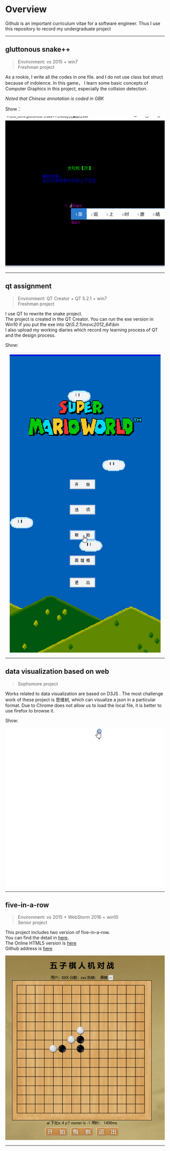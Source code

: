 # Overview
Github is an important curriculum vitae for a software engineer. Thus I use this repository to record my undergraduate project 
***
## gluttonous snake++
>Environment: vs 2015  + win7  
> Freshman project  

As a rookie, I write all the codes in one file. and I do not use class but struct because of indolence.  In this  game， I learn some basic concepts of Computer Graphics in this project, especially the collision detection.

*Noted that  Chinese annotation is coded in GBK*   

Show： <div align=center> 
 ![img](./doc/snake.gif) 
 </div>

 ***
 ## qt assignment
 >Environment: QT Creator + QT 5.2.1  + win7  
> Freshman project  

I use QT to rewrite the snake project.  
The project is created in the QT Creator.
You can run the exe version in Win10 if you put the exe into *Qt\5.2.1\msvc2012_64\bin*  
I also upload my working diaries which record my learning process of QT and the design process.  

Show:  
<div align=center> 

 ![img](./doc/qt.gif) 
 </div>

 ***

 ## data visualization based on web
>Sophomore project

Works related to data visualization are based on D3JS .  The most challenge work of these project is 思维树, which can visualize a json in a particular format. Due to Chrome does not allow us to load the local file, it is better to use firefox to browse it.

Show:  
<div align=center>

 ![img](./doc/思维树.gif) 

</div>

***
## five-in-a-row
>Environment: vs 2015  + WebStorm 2016 + win10   
>Senior project

This project includes two version of five-in-a-row.   
You can find the detail in [here](https://blog.csdn.net/solo_ws/article/details/79797321).   
The Online HTML5 version is [here](https://echo-ws.github.io/five-in-a-row/)  
Github address is [here](https://github.com/Echo-Ws/five-in-a-row) 
<div align=center>

![img](./doc/five-in-a-row.PNG)   
</div>

***